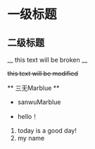 # 一级标题
 ## 二级标题
 __ this text will be broken __
 
 ~~this text will be modified~~
 
 ** 三无Marblue **
 * sanwuMarblue
 - hello！
 1. today is a good day!
 2. my name 

